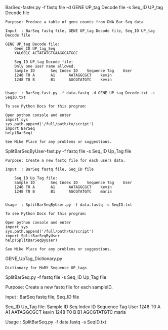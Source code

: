 BarSeq-faster.py -f fastq file -d GENE UP_tag Decode file -s Seq_ID UP_tag Decode file

    Purpose: Produce a table of gene counts from DNA Bar-Seq data

    Input  : BarSeq fastq file, GENE UP_tag Decode file, Seq_ID UP_tag Decode file

    GENE UP_tag Decode file:
        Gene_ID UP_tag_Seq
        YAL001C ACTATATGTGAAGGCATGGC

        Seq_ID UP_tag Decode file:
        Only one user name allowed.
        Sample ID       Seq Index ID    Sequence Tag    User
        1248 T0 A       A1      AATAGGCGCT    kevin 
        1248 T0 B       B1      AGCGTATGTC    kevin


    Usage  : BarSeq-fast.py -f data.fastq -d GENE_UP_tag_Decode.txt -s SeqID.txt
  
	To see Python Docs for this program:

	Open python console and enter
	import sys
	sys.path.append('/full/path/to/script')
	import BarSeq
	help(BarSeq)

	See Mike Place for any problems or suggestions.


SplitBarSeqByUser-fast.py -f fastq file -s Seq_ID Up_Tag file

    Purpose: Create a new fastq file for each users data.

    Input  : BarSeq fastq file, Seq_ID file

        Seq_ID Up_Tag file:
        Sample ID       Seq Index ID    Sequence Tag    User
        1248 T0 A       A1      AATAGGCGCT    kevin 
        1248 T0 B       B1      AGCGTATGTC    maria


    Usage  : SplitBarSeqByUser.py -f data.fastq -s SeqID.txt
  
	To see Python Docs for this program:

	Open python console and enter
	import sys
	sys.path.append('/full/path/to/script')
	import SplitBarSeqByUser
	help(SplitBarSeqByUser)

	See Mike Place for any problems or suggestions.

GENE_UpTag_Dictionary.py

    Dictionary for MoBY Sequence UP_tags

SplitBarSeq.py -f fastq file -s Seq_ID Up_Tag file

  Purpose: Create a new fastq file for each sampleID.

  Input  : BarSeq fastq file, Seq_ID file

  Seq_ID Up_Tag file:
  Sample ID       Seq Index ID    Sequence Tag    User
  1248 T0 A       A1      AATAGGCGCT    kevin 
  1248 T0 B       B1      AGCGTATGTC    maria

  Usage  : SplitBarSeq.py -f data.fastq -s SeqID.txt

